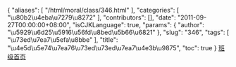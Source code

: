 {
    "aliases": [
        "/html/moral/class/346.html"
    ],
    "categories": [
        "\u80b2\u4eba\u7279\u8272"
    ],
    "contributors": [],
    "date": "2011-09-27T00:00:00+08:00",
    "isCJKLanguage": true,
    "params": {
        "author": "\u5929\u6d25\u5916\u56fd\u8bed\u5b66\u6821"
    },
    "slug": "346",
    "tags": [
        "\u73ed\u7ea7\u5efa\u8bbe"
    ],
    "title": "\u4e5d\u5e74\u7ea76\u73ed\u73ed\u7ea7\u4e3b\u9875",
    "toc": true
}
[班级首页](http://www.tjfls.cn/bjwy/9-6/index.html)


